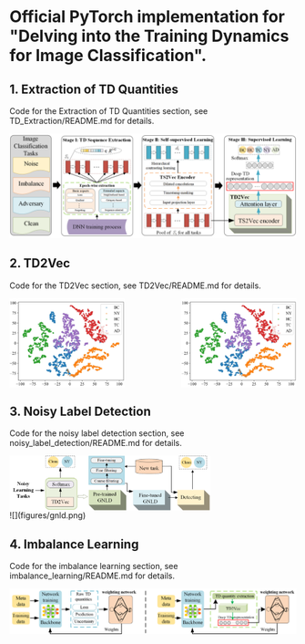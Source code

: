 # Official PyTorch implementation for "Delving into the Training Dynamics  for Image Classification". 



## 1. Extraction of TD Quantities

Code for the Extraction of TD Quantities section, see TD_Extraction/README.md for details.

![](figures/liu.png)

## 2. TD2Vec 

Code for the TD2Vec section, see TD2Vec/README.md for details.


<div style="display: flex; justify-content: space-between;">
    <img src="figures\scatter_sl.png" alt="Image 1" style="width: 40%;">
    <img src="figures\scatter_sl.png" alt="Image 2" style="width: 40%;">
</div>

## 3. Noisy Label Detection 

Code for the noisy label detection section, see noisy_label_detection/README.md for details.
<div style="display: flex; justify-content: space-between;">
    <img src="figures\gnld.png" alt="Image 1" style="width: 70%;">
</div>
![](figures/gnld.png)

## 4. Imbalance Learning 

Code for the imbalance learning section, see imbalance_learning/README.md for details.

![](figures/MWN-DRTS.png)
